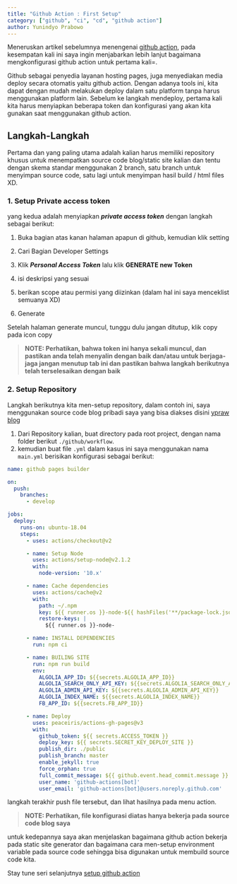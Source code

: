 ```yaml
---
title: "Github Action : First Setup"
category: ["github", "ci", "cd", "github action"]
author: Yunindyo Prabowo
---
```


Meneruskan artikel sebelumnya menengenai [github action](/github-action-solusi-cerdas-untuk-automation-deploying-static-site-generator/), pada kesempatan kali ini saya ingin menjabarkan lebih lanjut bagaimana mengkonfigurasi github action untuk pertama kali=.

Github sebagai penyedia layanan hosting pages, juga menyediakan media deploy secara otomatis yaitu github action. Dengan adanya tools ini, kita dapat dengan mudah melakukan deploy dalam satu platform tanpa harus menggunakan platform lain. Sebelum ke langkah mendeploy, pertama kali kita harus menyiapkan beberapa token dan konfigurasi yang akan kita gunakan saat menggunakan github action.


## Langkah-Langkah
Pertama dan yang paling utama adalah kalian harus memiliki repository khusus untuk menempatkan source code blog/static site kalian dan tentu dengan skema standar menggunakan 2 branch, satu branch untuk menyimpan source code, satu lagi untuk menyimpan hasil build /  html files XD.

### 1. Setup Private access token
yang kedua adalah menyiapkan _**private access token**_ dengan langkah sebagai berikut:

1. Buka bagian atas kanan halaman apapun di github, kemudian klik setting
   <re-img src="private_acess.png" width=100% height=auto></re-img>

2. Cari Bagian Developer Settings
   <re-img src="developer-settings.png" width=100% height=auto></re-img>

3. Klik _**Personal Access Token**_ lalu klik **GENERATE new Token**
4. isi deskripsi yang sesuai
5. berikan scope atau permisi yang diizinkan (dalam hal ini saya menceklist semuanya XD)
6. Generate

Setelah halaman generate muncul, tunggu dulu jangan ditutup, klik copy pada icon copy

> **NOTE: Perhatikan, bahwa token ini hanya sekali muncul, dan pastikan anda telah menyalin dengan baik dan/atau untuk berjaga-jaga jangan menutup tab ini dan pastikan bahwa langkah berikutnya telah terselesaikan dengan baik**

### 2. Setup Repository
Langkah berikutnya kita men-setup repository, dalam contoh ini, saya menggunakan source code blog pribadi saya yang bisa diakses disini [ypraw blog](https://github.com/ypraw/ypraw.github.io/)

1. Dari Repository kalian, buat directory pada root project, dengan nama folder berikut `./github/workflow`.
2. kemudian buat file `.yml` dalam kasus ini saya menggunakan nama `main.yml` berisikan konfigurasi sebagai berikut:

```yml
name: github pages builder

on:
  push:
    branches:
      - develop

jobs:
  deploy:
    runs-on: ubuntu-18.04
    steps:
      - uses: actions/checkout@v2

      - name: Setup Node
        uses: actions/setup-node@v2.1.2
        with:
          node-version: '10.x'

      - name: Cache dependencies
        uses: actions/cache@v2
        with:
          path: ~/.npm
          key: ${{ runner.os }}-node-${{ hashFiles('**/package-lock.json') }}
          restore-keys: |
            ${{ runner.os }}-node-

      - name: INSTALL DEPENDENCIES
        run: npm ci

      - name: BUILING SITE
        run: npm run build
        env:
          ALGOLIA_APP_ID: ${{secrets.ALGOLIA_APP_ID}}
          ALGOLIA_SEARCH_ONLY_API_KEY: ${{secrets.ALGOLIA_SEARCH_ONLY_API_KEY}}
          ALGOLIA_ADMIN_API_KEY: ${{secrets.ALGOLIA_ADMIN_API_KEY}}
          ALGOLIA_INDEX_NAME: ${{secrets.ALGOLIA_INDEX_NAME}}
          FB_APP_ID: ${{secrets.FB_APP_ID}}

      - name: Deploy
        uses: peaceiris/actions-gh-pages@v3
        with:
          github_token: ${{ secrets.ACCESS_TOKEN }}
          deploy_key: ${{ secrets.SECRET_KEY_DEPLOY_SITE }}
          publish_dir: ./public
          publish_branch: master
          enable_jekyll: true
          force_orphan: true
          full_commit_message: ${{ github.event.head_commit.message }}
          user_name: 'github-actions[bot]'
          user_email: 'github-actions[bot]@users.noreply.github.com'
 ```

langkah terakhir push file tersebut, dan lihat hasilnya pada menu action.

> **NOTE: Perhatikan, file konfigurasi diatas hanya bekerja pada source code blog saya**

untuk kedepannya saya akan menjelaskan bagaimana github action bekerja pada static site generator dan bagaimana cara men-setup environment variable pada source code sehingga bisa digunakan untuk membuild source code kita.

Stay tune seri selanjutnya [setup github action](/category/github-action)